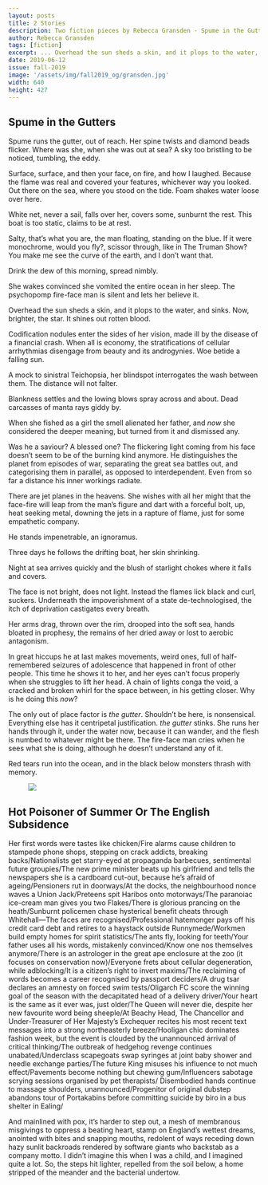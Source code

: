 ```yaml
---
layout: posts
title: 2 Stories
description: Two fiction pieces by Rebecca Gransden - Spume in the Gutters and Hot Poisoner of Summer Or The English Subsidences
author: Rebecca Gransden
tags: [fiction]
excerpt: ... Overhead the sun sheds a skin, and it plops to the water, and sinks. Now, brighter, the star. It shines out rotten blood ...
date: 2019-06-12
issue: fall-2019
image: '/assets/img/fall2019_og/gransden.jpg'
width: 640
height: 427
---
```


## Spume in the Gutters


Spume runs the gutter, out of reach. Her spine twists and diamond beads flicker. Where was she, when she was out at sea? A sky too bristling to be noticed, tumbling, the eddy.

Surface, surface, and then your face, on fire, and how I laughed. Because the flame was real and covered your features, whichever way you looked. Out there on the sea, where you stood on the tide. Foam shakes water loose over here.

White net, never a sail, falls over her, covers some, sunburnt the rest. This boat is too static, claims to be at rest.

Salty, that’s what you are, the man floating, standing on the blue. If it were monochrome, would you fly?, scissor through, like in The Truman Show? You make me see the curve of the earth, and I don’t want that.

Drink the dew of this morning, spread nimbly.

She wakes convinced she vomited the entire ocean in her sleep. The psychopomp fire-face man is silent and lets her believe it.

Overhead the sun sheds a skin, and it plops to the water, and sinks. Now, brighter, the star. It shines out rotten blood.

Codification nodules enter the sides of her vision, made ill by the disease of a financial crash. When all is economy, the stratifications of cellular arrhythmias disengage from beauty and its androgynies. Woe betide a falling sun.

A mock to sinistral Teichopsia, her blindspot interrogates the wash between them. The distance will not falter.

Blankness settles and the lowing blows spray across and about. Dead carcasses of manta rays giddy by.

When she fished as a girl the smell alienated her father, and _now_ she considered the deeper meaning, but turned from it and dismissed any.

Was he a saviour? A blessed one? The flickering light coming from his face doesn’t seem to be of the burning kind anymore. He distinguishes the planet from episodes of war, separating the great sea battles out, and categorising them in parallel, as opposed to interdependent. Even from so far a distance his inner workings radiate.

There are jet planes in the heavens. She wishes with all her might that the face-fire will leap from the man’s figure and dart with a forceful bolt, up, heat seeking metal, downing the jets in a rapture of flame, just for some empathetic company.

He stands impenetrable, an ignoramus.

Three days he follows the drifting boat, her skin shrinking.

Night at sea arrives quickly and the blush of starlight chokes where it falls and covers.

The face is not bright, does not light. Instead the flames lick black and curl, suckers. Underneath the impoverishment of a state de-technologised, the itch of deprivation castigates every breath.

Her arms drag, thrown over the rim, drooped into the soft sea, hands bloated in prophesy, the remains of her dried away or lost to aerobic antagonism.

In great hiccups he at last makes movements, weird ones, full of half-remembered seizures of adolescence that happened in front of other people. This time he shows it to her, and her eyes can’t focus properly when she struggles to lift her head. A chain of lights conga the void, a cracked and broken whirl for the space between, in his getting closer. Why is he doing this _now_?

The only out of place factor is _the gutter_. Shouldn’t be here, is nonsensical. Everything else has it centripetal justification. _the gutter_ stinks. She runs her hands through it, under the water now, because it can wander, and the flesh is numbed to whatever might be there. The fire-face man cries when he sees what she is doing, although he doesn’t understand any of it.

Red tears run into the ocean, and in the black below monsters thrash with memory.

<figure class="my-5 py-3">
  <img src="{{ '/assets/img/seperator.png' | prepend: site.baseurl }}" class="d-block" style="max-height:15px;" />
</figure>


## Hot Poisoner of Summer Or The English Subsidence

Her first words were tastes like chicken/Fire alarms cause children to stampede phone shops, stepping on crack addicts, breaking backs/Nationalists get starry-eyed at propaganda barbecues, sentimental future groupies/The new prime minister beats up his girlfriend and tells the newspapers she is a cardboard cut-out, because he’s afraid of ageing/Pensioners rut in doorways/At the docks, the neighbourhood nonce waves a Union Jack/Preteens spit Haribos onto motorways/The paranoiac ice-cream man gives you two Flakes/There is glorious prancing on the heath/Sunburnt policemen chase hysterical benefit cheats through Whitehall—The faces are recognised/Professional hatemonger pays off his credit card debt and retires to a haystack outside Runnymede/Workmen build empty homes for spirit statistics/The ants fly, looking for teeth/Your father uses all his words, mistakenly convinced/Know one nos themselves anymore/There is an astrologer in the great ape enclosure at the zoo (it focuses on conservation now)/Everyone frets about cellular degeneration, while adblocking/It is a citizen’s right to invert maxims/The reclaiming of words becomes a career recognised by passport deciders/A drug tsar declares an amnesty on forced swim tests/Oligarch FC score the winning goal of the season with the decapitated head of a delivery driver/Your heart is the same as it ever was, just older/The Queen will never die, despite her new favourite word being sheeple/At Beachy Head, The Chancellor and Under-Treasurer of Her Majesty’s Exchequer recites his most recent text messages into a strong northeasterly breeze/Hooligan chic dominates fashion week, but the event is clouded by the unannounced arrival of critical thinking/The outbreak of hedgehog revenge continues unabated/Underclass scapegoats swap syringes at joint baby shower and needle exchange parties/The future King misuses his influence to not much effect/Pavements become nothing but chewing gum/Influencers sabotage scrying sessions organised by pet therapists/ Disembodied hands continue to massage shoulders, unannounced/Progenitor of original dubstep abandons tour of Portakabins before committing suicide by biro in a bus shelter in Ealing/

And mainlined with pox, it’s harder to step out, a mesh of membranous misgivings to oppress a beating heart, stamp on England’s wettest dreams, anointed with bites and snapping mouths, redolent of ways receding down hazy sunlit backroads rendered by software giants who backstab as a company motto. I didn’t imagine this when I was a child, and I imagined quite a lot. So, the steps hit lighter, repelled from the soil below, a home stripped of the meander and the bacterial undertow.
